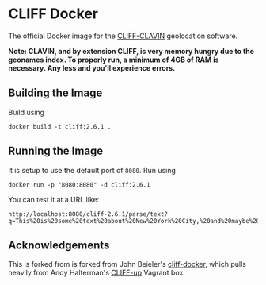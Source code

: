 CLIFF Docker
============

The official Docker image for the [CLIFF-CLAVIN](http://cliff.mediameter.org/) geolocation software.

**Note: CLAVIN, and by extension CLIFF, is very memory hungry due to the geonames index. To properly
run, a minimum of 4GB of RAM is necessary. Any less and you'll experience errors.**

Building the Image
------------------

Build using

```
docker build -t cliff:2.6.1 .
```

Running the Image
-----------------

It is setup to use the default port of `8080`. Run using

```
docker run -p "8080:8080" -d cliff:2.6.1
```

You can test it at a URL like:

```
http://localhost:8080/cliff-2.6.1/parse/text?q=This%20is%20some%20text%20about%20New%20York%20City,%20and%20maybe%20about%20Accra%20as%20well,%20and%20maybe%20Boston%20as%20well.
```

Acknowledgements
-----------------

This is forked from is forked from John Beieler's [cliff-docker](https://github.com/havlicek/cliff-docker),
which pulls heavily from Andy Halterman's [CLIFF-up](https://github.com/ahalterman/CLIFF-up) Vagrant box.
